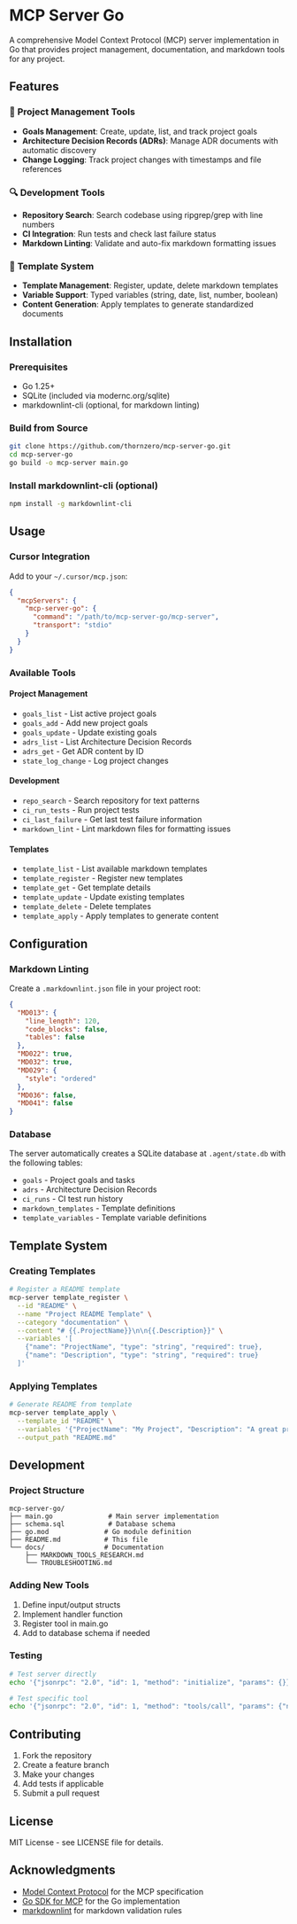 # MCP Server Go

A comprehensive Model Context Protocol (MCP) server implementation in Go that provides project management, documentation, and markdown tools for any project.

## Features

### 🎯 **Project Management Tools**
- **Goals Management**: Create, update, list, and track project goals
- **Architecture Decision Records (ADRs)**: Manage ADR documents with automatic discovery
- **Change Logging**: Track project changes with timestamps and file references

### 🔍 **Development Tools**
- **Repository Search**: Search codebase using ripgrep/grep with line numbers
- **CI Integration**: Run tests and check last failure status
- **Markdown Linting**: Validate and auto-fix markdown formatting issues

### 📝 **Template System**
- **Template Management**: Register, update, delete markdown templates
- **Variable Support**: Typed variables (string, date, list, number, boolean)
- **Content Generation**: Apply templates to generate standardized documents

## Installation

### Prerequisites
- Go 1.25+ 
- SQLite (included via modernc.org/sqlite)
- markdownlint-cli (optional, for markdown linting)

### Build from Source
```bash
git clone https://github.com/thornzero/mcp-server-go.git
cd mcp-server-go
go build -o mcp-server main.go
```

### Install markdownlint-cli (optional)
```bash
npm install -g markdownlint-cli
```

## Usage

### Cursor Integration

Add to your `~/.cursor/mcp.json`:

```json
{
  "mcpServers": {
    "mcp-server-go": {
      "command": "/path/to/mcp-server-go/mcp-server",
      "transport": "stdio"
    }
  }
}
```

### Available Tools

#### Project Management
- `goals_list` - List active project goals
- `goals_add` - Add new project goals
- `goals_update` - Update existing goals
- `adrs_list` - List Architecture Decision Records
- `adrs_get` - Get ADR content by ID
- `state_log_change` - Log project changes

#### Development
- `repo_search` - Search repository for text patterns
- `ci_run_tests` - Run project tests
- `ci_last_failure` - Get last test failure information
- `markdown_lint` - Lint markdown files for formatting issues

#### Templates
- `template_list` - List available markdown templates
- `template_register` - Register new templates
- `template_get` - Get template details
- `template_update` - Update existing templates
- `template_delete` - Delete templates
- `template_apply` - Apply templates to generate content

## Configuration

### Markdown Linting

Create a `.markdownlint.json` file in your project root:

```json
{
  "MD013": {
    "line_length": 120,
    "code_blocks": false,
    "tables": false
  },
  "MD022": true,
  "MD032": true,
  "MD029": {
    "style": "ordered"
  },
  "MD036": false,
  "MD041": false
}
```

### Database

The server automatically creates a SQLite database at `.agent/state.db` with the following tables:
- `goals` - Project goals and tasks
- `adrs` - Architecture Decision Records
- `ci_runs` - CI test run history
- `markdown_templates` - Template definitions
- `template_variables` - Template variable definitions

## Template System

### Creating Templates

```bash
# Register a README template
mcp-server template_register \
  --id "README" \
  --name "Project README Template" \
  --category "documentation" \
  --content "# {{.ProjectName}}\n\n{{.Description}}" \
  --variables '[
    {"name": "ProjectName", "type": "string", "required": true},
    {"name": "Description", "type": "string", "required": true}
  ]'
```

### Applying Templates

```bash
# Generate README from template
mcp-server template_apply \
  --template_id "README" \
  --variables '{"ProjectName": "My Project", "Description": "A great project"}' \
  --output_path "README.md"
```

## Development

### Project Structure
```
mcp-server-go/
├── main.go              # Main server implementation
├── schema.sql           # Database schema
├── go.mod              # Go module definition
├── README.md           # This file
└── docs/               # Documentation
    ├── MARKDOWN_TOOLS_RESEARCH.md
    └── TROUBLESHOOTING.md
```

### Adding New Tools

1. Define input/output structs
2. Implement handler function
3. Register tool in main.go
4. Add to database schema if needed

### Testing

```bash
# Test server directly
echo '{"jsonrpc": "2.0", "id": 1, "method": "initialize", "params": {}}' | ./mcp-server

# Test specific tool
echo '{"jsonrpc": "2.0", "id": 1, "method": "tools/call", "params": {"name": "goals_list", "arguments": {}}}' | ./mcp-server
```

## Contributing

1. Fork the repository
2. Create a feature branch
3. Make your changes
4. Add tests if applicable
5. Submit a pull request

## License

MIT License - see LICENSE file for details.

## Acknowledgments

- [Model Context Protocol](https://modelcontextprotocol.io/) for the MCP specification
- [Go SDK for MCP](https://github.com/modelcontextprotocol/go-sdk) for the Go implementation
- [markdownlint](https://github.com/DavidAnson/markdownlint) for markdown validation rules